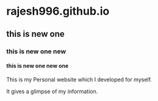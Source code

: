 # rajesh996.github.io
## this is new one
### this is new one new
#### this is new one new one

This is my Personal website which I developed for myself.

It gives a glimpse of my information.

